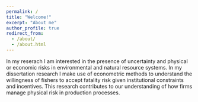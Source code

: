 ```yaml
---
permalink: /
title: "Welcome!"
excerpt: "About me"
author_profile: true
redirect_from: 
  - /about/
  - /about.html
---
```


In my reserach I am interested in the presence of uncertainty and physical or economic risks in environmental and natural resource systems. In my dissertation research I make use of econometric methods to understand the willingness of fishers to accept fatality risk given institutional constraints and incentives. This research contributes to our understanding of how firms manage physical risk in production processes. 

